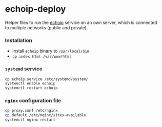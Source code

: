 # echoip-deploy

Helper files to run the [echoip](https://github.com/mpolden/echoip) service on an own server, which is connected to multiple networks (public and private).

### Installation
* Install `echoip` binary to `/usr/local/bin`
* `cp index.html /var/www/html`

### `systemd` service
```bash
cp echoip.service /etc/systemd/system/
systemctl enable echoip
systemctl restart echoip
```

### `nginx` configuration file

```bash
cp proxy.conf /etc/nginx
cp default /etc/nginx/sites-available
systemctl nginx restart
```
